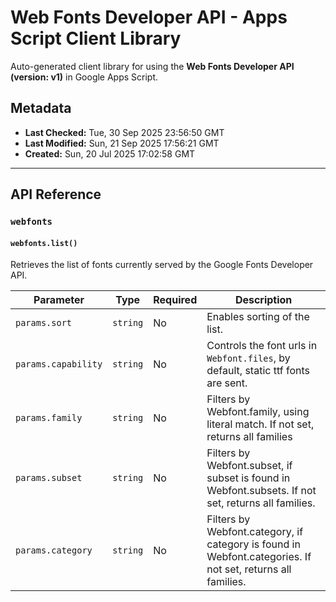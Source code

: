 # Web Fonts Developer API - Apps Script Client Library

Auto-generated client library for using the **Web Fonts Developer API (version: v1)** in Google Apps Script.

## Metadata

- **Last Checked:** Tue, 30 Sep 2025 23:56:50 GMT
- **Last Modified:** Sun, 21 Sep 2025 17:56:21 GMT
- **Created:** Sun, 20 Jul 2025 17:02:58 GMT



---

## API Reference

### `webfonts`

#### `webfonts.list()`

Retrieves the list of fonts currently served by the Google Fonts Developer API.

| Parameter | Type | Required | Description |
|---|---|---|---|
| `params.sort` | `string` | No | Enables sorting of the list. |
| `params.capability` | `string` | No | Controls the font urls in `Webfont.files`, by default, static ttf fonts are sent. |
| `params.family` | `string` | No | Filters by Webfont.family, using literal match. If not set, returns all families |
| `params.subset` | `string` | No | Filters by Webfont.subset, if subset is found in Webfont.subsets. If not set, returns all families. |
| `params.category` | `string` | No | Filters by Webfont.category, if category is found in Webfont.categories. If not set, returns all families. |